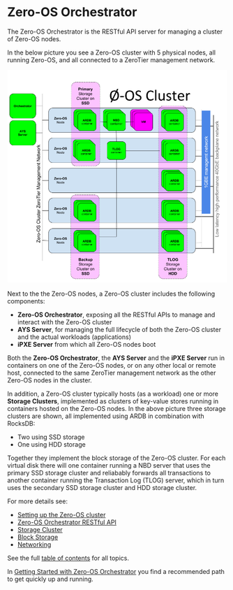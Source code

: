 # Zero-OS Orchestrator

The Zero-OS Orchestrator is the RESTful API server for managing a cluster of Zero-OS nodes.

In the below picture you see a Zero-OS cluster with 5 physical nodes, all running Zero-OS, and all connected to a ZeroTier management network.

![Architecture](architecture.png)

Next to the the Zero-OS nodes, a Zero-OS cluster includes the following components:
- **Zero-OS Orchestrator**, exposing all the RESTful APIs to manage and interact with the Zero-OS cluster
- **AYS Server**, for managing the full lifecycle of both the Zero-OS cluster and the actual workloads (applications)
- **iPXE Server** from which all Zero-OS nodes boot

Both the **Zero-OS Orchestrator**, the **AYS Server** and the **iPXE Server** run in containers on one of the Zero-OS nodes, or on any other local or remote host, connected to the same ZeroTier management network as the other Zero-OS nodes in the cluster.

In addition, a Zero-OS cluster typically hosts (as a workload) one or more **Storage Clusters**, implemented as clusters of key-value stores running in containers hosted on the Zero-OS nodes. In the above picture three storage clusters are shown, all implemented using ARDB in combination with RocksDB:
- Two using SSD storage
- One using HDD storage

Together they implement the block storage of the Zero-OS cluster. For each virtual disk there will one container running a NBD server that uses the primary SSD storage cluster and reliabably forwards all transactions to another container running the Transaction Log (TLOG) server, which in turn uses the secondary SSD storage cluster and HDD storage cluster.

For more details see:
* [Setting up the Zero-OS cluster](setup/README.md)
* [Zero-OS Orchestrator RESTful API](api/README.md)
* [Storage Cluster](storagecluster/README.md)
* [Block Storage](blockstorage/README.md)
* [Networking](networking/README.md)

See the full [table of contents](SUMMARY.md) for all topics.

In [Getting Started with Zero-OS Orchestrator](gettingstarted/README.md) you find a recommended path to get quickly up and running.
